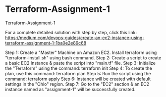 # Terraform-Assignment-1
Terraform-Assignment-1

For a complete detailed solution with step by step, click this link: https://medium.com/devops-guides/create-an-ec2-instance-using-terraform-assignment-1-1ba0e2e89c68

Step 1: Create a "Master" Machine on Amazon EC2. Install terraform using "terraform-install.sh" using bash command.
Step 2: Create a script to create a basic EC2 Instance & paste the script into "main.tf" file.
Step 3: Initialize the "Terraform" using the command: terraform init
Step 4: To create the plan, use this command: terraform plan
Step 5: Run the script using the command: terraform apply
Step 6: Instance will be created with default settings in the "Ohio" region.
Step 7: Go to the "EC2" section & an EC2 instance named as "assignment-1" will be successfully created.
